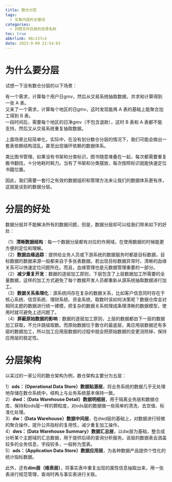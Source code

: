 ```yaml
---
title: 数仓分层
tags:
  - 文章内容的关键词
categories:
  - 对照文件存放的目录名称
toc: true
abbrlink: 96c137c4
date: 2023-9-09 21:54:03
---
```


# 为什么要分层

试想一下没有数仓分层的以下场景：

有一个需求，计算每个用户日gmv，然后从交易系统抽取数据，并求和计算得到一张 A 表。  
又来了一个需求，计算每个地区的日gmv，这时发现能再 A 表的基础上能聚合加工得到 B 表。  
一段时间后，需要每个地区的日净gmv（不包含退款），这时 B 表和 A 表都不能支持，然后又从交易系统重复抽取数据。  

上面场景比较简单化，实际中，在没有划分数仓分层的情况下，我们可能会做出一套表依赖结构混乱，甚至出现循环依赖的数据体系。

类比图书管理，如果没有书架和分类标识，图书随意堆叠在一起，每次都需要重复搬书翻找，十分地耗时耗力。当有了书架和分类摆放，每次按照标识就能快速定位书籍位置。

因此，我们需要一套行之有效的数据组织和管理方法来让我们的数据体系更有序，这就是谈到的数据分层。

# 分层的好处
数据分层并不能解决所有的数据问题，但是，数据分层却可以给我们带来如下的好处：

（1）**清晰数据结构**：每一个数据分层都有对应的作用域，在使用数据的时候能更方便的定位和理解。  
（2）**数据血缘追踪**：提供给业务人员或下游系统的数据服务时都是目标数据，目标数据的数据来源一般都来自于多张表数据。若出现目标数据异常时，清晰的血缘关系可以快速定位问题所在。而且，血缘管理也是元数据管理重要的一部分。  
（2）**减少重复开发**：数据的逐层加工原则，下层包含了上层数据加工所需要的全量数据，这样的加工方式避免了每个数据开发人员都重新从源系统抽取数据进行加工。  
（3）**数据关系条理化**：源系统间存在复杂的数据关系，比如客户信息同时存在于核心系统、信贷系统、理财系统、资金系统，取数时该如何决策呢？数据仓库会对相同主题的数据进行统一建模，把复杂的数据关系梳理成条理清晰的数据模型，使用时就可避免上述问题了。  
（4）**屏蔽原始数据的影响**：数据的逐层加工原则，上层的数据都由下一层的数据加工获取，不允许跳级取数。而原始数据位于数仓的最底层，离应用层数据还有多层的数据加工，所以加工应用层数据的过程中就会把原始数据的变更消除掉，保持应用层的稳定性。  

# 分层架构
以呆过的一家公司的数仓架构为例，数仓架构主要分为五层：

1）**ods：（Operational Data Store）数据贴源层**，将业务系统的数据几乎无处理地存储在数仓系统中，结构上与业务系统基本保持一致。  
2）**dwd：（Data Warehouse Detail）数据明细层**，用于隔离业务层和数据仓库，保持和ods层一样的颗粒度，对ods层的数据做一些简单的清洗、去空值、标准化处理。  
3）**dw：（Data Warehouse）数据中间层**，在dwd层的基础上，对数据进行轻微的聚合操作，提升公共指标的复用性，减少重复加工操作。  
4）**dws：（Data Warehouse Summary）数据汇总层**，以dw层为基础，整合成分析某个主题域的汇总数据，用于提供后续的查询分析服务。该层的数据表会涵盖较多的业务信息，字段较多，一般称为宽表。  
5）**ads：（Application Data Store）数据应用层**，为各种数据产品提供个性化的统计指标数据。 

此外，还有**dim层（维表层）**，将事实表中重复出现的属性信息抽取出来，用一张表进行规范管理，查询时再与事实表进行关联。